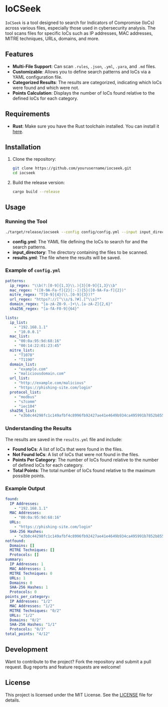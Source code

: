# IoCSeek

`IoCSeek` is a tool designed to search for Indicators of Compromise (IoCs) across various files, especially those used in cybersecurity analysis. The tool scans files for specific IoCs such as IP addresses, MAC addresses, MITRE techniques, URLs, domains, and more.

## Features

- **Multi-File Support**: Can scan `.rules`, `.json`, `.yml`, `.yara`, and `.md` files.
- **Customizable**: Allows you to define search patterns and IoCs via a YAML configuration file.
- **Categorized Results**: The results are categorized, indicating which IoCs were found and which were not.
- **Points Calculation**: Displays the number of IoCs found relative to the defined IoCs for each category.

## Requirements

- **Rust**: Make sure you have the Rust toolchain installed. You can install it [here](https://www.rust-lang.org/tools/install).

## Installation

1. Clone the repository:

    ```bash
    git clone https://github.com/yourusername/iocseek.git
    cd iocseek
    ```

2. Build the release version:

    ```bash
    cargo build --release
    ```

## Usage

### Running the Tool

```bash
./target/release/iocseek --config config/config.yml --input input_directory --output output/results.yml
```

- **config.yml**: The YAML file defining the IoCs to search for and the search patterns.
- **input_directory**: The directory containing the files to be scanned.
- **results.yml**: The file where the results will be saved.

### Example of `config.yml`

```yaml
patterns:
  ip_regex: "\\b(?:[0-9]{1,3}\\.){3}[0-9]{1,3}\\b"
  mac_regex: "([0-9A-Fa-f]{2}[:-]){5}([0-9A-Fa-f]{2})"
  mitre_regex: "T[0-9]{4}(\\.[0-9]{3})?"
  url_regex: "https?://[^\\s/$.?#].[^\\s]*"
  domain_regex: "[a-zA-Z0-9.-]+\\.[a-zA-Z]{2,6}"
  sha256_regex: "[a-fA-F0-9]{64}"

lists:
  ip_list:
    - "192.168.1.1"
    - "10.0.0.1"
  mac_list:
    - "00:0a:95:9d:68:16"
    - "00:14:22:01:23:45"
  mitre_list:
    - "T1078"
    - "T1190"
  domain_list:
    - "example.com"
    - "maliciousdomain.com"
  url_list:
    - "http://example.com/malicious"
    - "https://phishing-site.com/login"
  protocol_list:
    - "modbus"
    - "s7comm"
    - "iec104"
  sha256_list:
    - "e3b0c44298fc1c149afbf4c8996fb92427ae41e4649b934ca495991b7852b855"
```

### Understanding the Results

The results are saved in the `results.yml` file and include:

- **Found IoCs**: A list of IoCs that were found in the files.
- **Not Found IoCs**: A list of IoCs that were not found in the files.
- **Points Per Category**: The number of IoCs found relative to the number of defined IoCs for each category.
- **Total Points**: The total number of IoCs found relative to the maximum possible points.

### Example Output

```yaml
found:
  IP Addresses:
    - "192.168.1.1"
  MAC Addresses:
    - "00:0a:95:9d:68:16"
  URLs:
    - "https://phishing-site.com/login"
  SHA-256 Hashes:
    - "e3b0c44298fc1c149afbf4c8996fb92427ae41e4649b934ca495991b7852b855"
notfound:
  Domains: []
  MITRE Techniques: []
  Protocols: []
summary:
  IP Addresses: 1
  MAC Addresses: 1
  MITRE Techniques: 0
  URLs: 1
  Domains: 0
  SHA-256 Hashes: 1
  Protocols: 0
points_per_category:
  IP Addresses: "1/2"
  MAC Addresses: "1/2"
  MITRE Techniques: "0/2"
  URLs: "1/2"
  Domains: "0/2"
  SHA-256 Hashes: "1/1"
  Protocols: "0/3"
total_points: "4/12"
```

## Development

Want to contribute to the project? Fork the repository and submit a pull request. Bug reports and feature requests are welcome!

## License

This project is licensed under the MIT License. See the [LICENSE](LICENSE) file for details.
